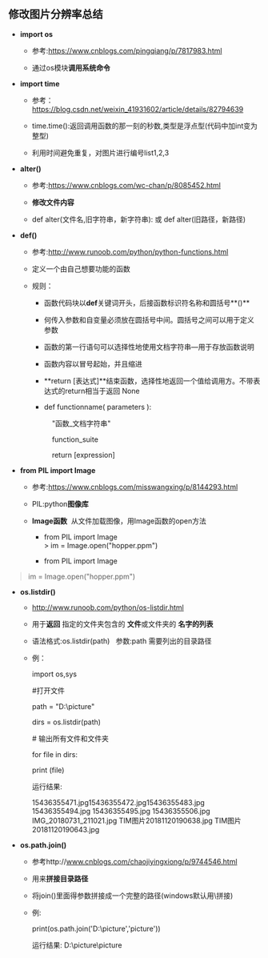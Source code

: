 ## **修改图片分辨率总结**

- **import os**

  - 参考:https://www.cnblogs.com/pingqiang/p/7817983.html

  - 通过os模块**调用系统命令**

- **import time**

  - 参考：https://blog.csdn.net/weixin_41931602/article/details/82794639

  - time.time():返回调用函数的那一刻的秒数,类型是浮点型(代码中加int变为整型)

  - 利用时间避免重复，对图片进行编号list1,2,3

- **alter()**

  - 参考:https://www.cnblogs.com/wc-chan/p/8085452.html

  - **修改文件内容**

  - def alter(文件名,旧字符串，新字符串): 或 def alter(旧路径，新路径)

- **def()**

  - 参考:http://www.runoob.com/python/python-functions.html

  - 定义一个由自己想要功能的函数

  - 规则：

    - 函数代码块以**def**关键词开头，后接函数标识符名称和圆括号**()**

    - 何传入参数和自变量必须放在圆括号中间。圆括号之间可以用于定义参数

    - 函数的第一行语句可以选择性地使用文档字符串—用于存放函数说明

    - 函数内容以冒号起始，并且缩进

    - **return \[表达式\]**结束函数，选择性地返回一个值给调用方。不带表达式的return相当于返回 None

    - def  functionname(  parameters  ):

          "函数_文档字符串"

          function_suite 

          return  \[expression\]

- **from PIL import Image**

  - 参考:https://www.cnblogs.com/misswangxing/p/8144293.html

  - PIL:python**图像库**

  - **Image函数**  从文件加载图像，用Image函数的open方法

    - from PIL import Image  
\> im = Image.open("hopper.ppm")

    - from PIL import Image  
> im = Image.open("hopper.ppm")

- **os.listdir()**

  - http://www.runoob.com/python/os-listdir.html

  - 用于**返回** 指定的文件夹包含的 **文件**或文件夹的 **名字的列表**

  - 语法格式:os.listdir(path)   参数:path 需要列出的目录路径

  - 例：

    import os,sys

    \#打开文件

    path = "D:\picture"

    dirs = os.listdir(path)

    \# 输出所有文件和文件夹  

    for file in dirs: 

     print (file)

    运行结果:

    15436355471.jpg15436355472.jpg15436355483.jpg
15436355494.jpg
15436355495.jpg
15436355506.jpg
IMG_20180731_211021.jpg
TIM图片20181120190638.jpg
TIM图片20181120190643.jpg

- **os.path.join()**

  - 参考http://www.cnblogs.com/chaojiyingxiong/p/9744546.html

  - 用来**拼接目录路径**

  - 将join()里面得参数拼接成一个完整的路径(windows默认用\拼接)

  - 例:

    print(os.path.join('D:\picture','picture'))

    运行结果: D:\picture\picture

    










